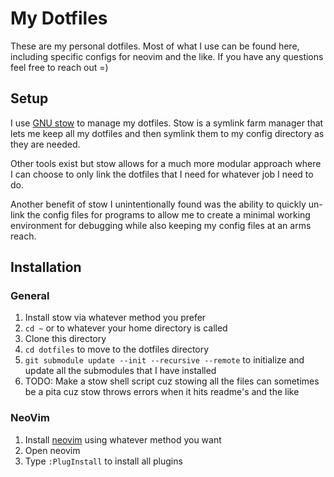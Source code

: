 # My Dotfiles
These are my personal dotfiles. Most of what I use can be found here, including specific configs for neovim and the like. If you have any questions feel free to reach out =)

## Setup
I use [GNU stow](https://www.gnu.org/software/stow/) to manage my dotfiles. Stow is a symlink farm manager that lets me keep all my dotfiles and then symlink them to my config directory as they are needed.

Other tools exist but stow allows for a much more modular approach where I can choose to only link the dotfiles that I need for whatever job I need to do.

Another benefit of stow I unintentionally found was the ability to quickly un-link the config files for programs to allow me to create a minimal working environment for debugging while also keeping my config files at an arms reach.

## Installation
### General
1. Install stow via whatever method you prefer
2. `cd ~` or to whatever your home directory is called
3. Clone this directory
4. `cd dotfiles` to move to the dotfiles directory
5. `git submodule update --init --recursive --remote` to initialize and update all the submodules that I have installed
6. TODO: Make a stow shell script cuz stowing all the files can sometimes be a pita cuz stow throws errors when it hits readme's and the like

### NeoVim
1. Install [neovim](https://github.com/neovim/neovim) using whatever method you want
2. Open neovim
3. Type `:PlugInstall` to install all plugins
